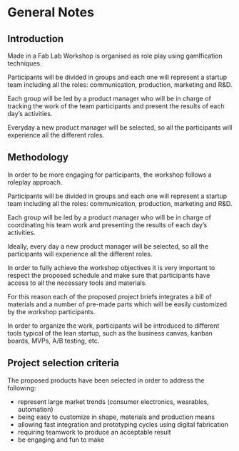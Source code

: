 # General Notes

## Introduction

Made in a Fab Lab Workshop is organised as role play using gamIfication techniques. 

Participants will be divided in groups and each one will represent a startup team including all the roles: communication, production, marketing and R&D.

Each group will be led by a product manager who will be in charge of tracking the work of the team participants and present the results of each day’s activities.

Everyday a new product manager will be selected, so all the participants will experience all the different roles.

## Methodology

In order to be more engaging for  participants, the workshop follows a roleplay approach. 

Participants will be divided in groups and each one will represent a startup team including all the roles: communication, production, marketing and R&D.

Each group will be led by a product manager who will be in charge of coordinating his team work and presenting the results of each day’s activities.

Ideally, every day a new product manager will be selected, so all the participants will experience all the different roles.

In order to fully achieve the workshop objectives it is very important to respect the proposed schedule and make sure that participants have access to all the necessary tools and materials.

For this reason each of the proposed project briefs integrates a bill of materials and a number of pre-made parts which will be easily customized by the workshop participants.

In order to organize the work, participants will be introduced to different tools typical of the lean startup, such as the business canvas, kanban boards, MVPs, A/B testing, etc.

## Project selection criteria

The proposed products have been selected in order to address the following:

- represent large market trends (consumer electronics, wearables, automation)
- being easy to customize in shape, materials and production means
- allowing fast integration and prototyping cycles using digital fabrication
- requiring teamwork to produce an acceptable result
- be engaging and fun to make

